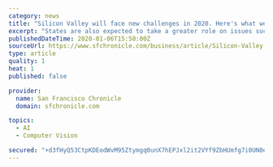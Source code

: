 ```yaml
---
category: news
title: "Silicon Valley will face new challenges in 2020. Here's what we're watching."
excerpt: "States are also expected to take a greater role on issues such as autonomous vehicles and facial recognition. 4. Tech giants' power and size will be under the microscope as antitrust investigations heat up at the federal and state level. Antitrust will continue to dominate the tech policy debate, especially as the House subcommittee leading an ..."
publishedDateTime: 2020-01-06T15:50:00Z
sourceUrl: https://www.sfchronicle.com/business/article/Silicon-Valley-will-face-new-challenges-in-2020-14952823.php
type: article
quality: 1
heat: 1
published: false

provider:
  name: San Francisco Chronicle
  domain: sfchronicle.com

topics:
  - AI
  - Computer Vision

secured: "+d3fHyQ53CtpKDEodWvM95Ztymgq0unX7hEPJxl2it2VYf9ZbHUmfg7i0UN0emhMMpiyEU1W0ho9vaJPbINdF6eBkTIjpZlDFnqTg0hYZN8dAhZFgJ/nfaru3LNDQkSSb3SC8dHiYLXNxem6wA73m1pxK8Cs4p2Z+Cv5WXthwF4G5kd/dhUoZTN7xB+IT/rlUlFHUGWpUt7BrZjxq57PM/+kQ5Lc51VDdgyByClMl7NMMfv2lwhDyVOFGjislBU4ugr1c7h2KI6zUiv5ckmzeQ==;/ioJT9SZHs39WHLRfgBiyw=="
---
```


